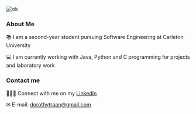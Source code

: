 ![ok](https://user-images.githubusercontent.com/62575445/112886721-4b741d00-90a0-11eb-81f1-bcce6c76fce1.PNG)
### About Me
📚 I am a second-year student pursuing Software Engineering at Carleton University

💻 I am currently working with Java, Python and C programming for projects and laboratory work

### Contact me
👩🏻‍💻 Connect with me on my [LinkedIn](https://www.linkedin.com/in/dorothy-tran-124a381b7/)

✉ E-mail: dorothytraan@gmail.com
